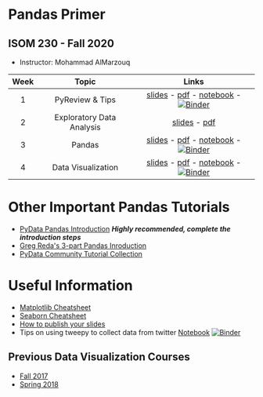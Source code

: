 # Pandas Primer
## ISOM 230 - Fall 2020

- Instructor: Mohammad AlMarzouq


|Week | Topic        | Links  |
| :---: | :-------------: |:-------------:|
| 1 | PyReview & Tips| [slides](http://qmisr.github.io/mis492/isom230/mod1.slides.html) -  [pdf](http://qmisr.github.io/mis492/isom230/mod1.pdf) -  [notebook](http://qmisr.github.io/mis492/isom230/mod1.ipynb) - [![Binder](https://mybinder.org/badge.svg)](https://mybinder.org/v2/gh/qmisr/mis492/master?filepath=marathon2018/mod1.ipynb)
| 2 | Exploratory Data Analysis | [slides](http://qmisr.github.io/mis492/isom230/mod2.slides.html) -  [pdf](http://qmisr.github.io/mis492/isom230/mod2.pdf)
| 3 | Pandas | [slides](http://qmisr.github.io/mis492/isom230/mod3.slides.html) -  [pdf](http://qmisr.github.io/mis492/isom230/mod3.pdf) -  [notebook](http://qmisr.github.io/mis492/isom230/week3.ipynb) - [![Binder](https://mybinder.org/badge.svg)](https://mybinder.org/v2/gh/qmisr/mis492/master?filepath=marathon2018/mod3.ipynb)
| 4 | Data Visualization | [slides](http://qmisr.github.io/mis492/isom230/mod4.slides.html) -  [pdf](http://qmisr.github.io/mis492/isom230/mod4.pdf) -  [notebook](http://qmisr.github.io/mis492/isom230/mod4.ipynb) - [![Binder](https://mybinder.org/badge.svg)](https://mybinder.org/v2/gh/qmisr/mis492/master?filepath=marathon2018/mod4.ipynb)

# Other Important Pandas Tutorials
- [PyData Pandas Introduction](https://pandas.pydata.org/pandas-docs/stable/getting_started/index.html#intro-to-pandas)  _**Highly recommended, complete the introduction steps**_
- [Greg Reda's 3-part Pandas Inroduction](https://gregreda.com/2013/10/26/intro-to-pandas-data-structures/)
- [PyData Community Tutorial Collection](https://pandas.pydata.org/pandas-docs/stable/getting_started/tutorials.html) 

# Useful Information
- [Matplotlib Cheatsheet](http://qmisr.github.io/mis492/isom230/Python_Matplotlib_Cheat_Sheet.pdf)
- [Seaborn Cheatsheet](http://qmisr.github.io/mis492/isom230/seaborn_cheat_sheet.pdf)
- [How to publish your slides](http://qmisr.github.io/mis492/spring2018/slides.pdf)
- Tips on using tweepy to collect data from twitter [Notebook](http://qmisr.github.io/mis492/spring2018/tweeps_tips.ipynb) [![Binder](https://mybinder.org/badge.svg)](https://mybinder.org/v2/gh/qmisr/mis492/master?filepath=spring2018/tweeps_tips.ipynb)

## Previous Data Visualization Courses
- [Fall 2017](http://qmisr.github.io/mis492/fall2017.html)
- [Spring 2018](http://qmisr.github.io/mis492/spring2018.html)
